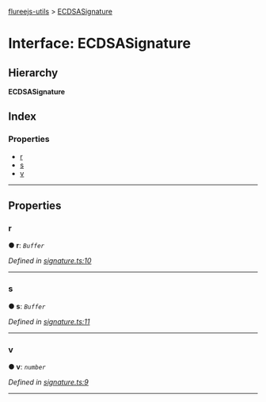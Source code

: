 [flureejs-utils](../README.md) > [ECDSASignature](../interfaces/ecdsasignature.md)

# Interface: ECDSASignature

## Hierarchy

**ECDSASignature**

## Index

### Properties

- [r](ecdsasignature.md#r)
- [s](ecdsasignature.md#s)
- [v](ecdsasignature.md#v)

---

## Properties

<a id="r"></a>

### r

**● r**: _`Buffer`_

_Defined in [signature.ts:10](https://github.com/StylusFrost/flureejs-utils/blob/134ebb8/src/signature.ts#L10)_

---

<a id="s"></a>

### s

**● s**: _`Buffer`_

_Defined in [signature.ts:11](https://github.com/StylusFrost/flureejs-utils/blob/134ebb8/src/signature.ts#L11)_

---

<a id="v"></a>

### v

**● v**: _`number`_

_Defined in [signature.ts:9](https://github.com/StylusFrost/flureejs-utils/blob/134ebb8/src/signature.ts#L9)_

---
